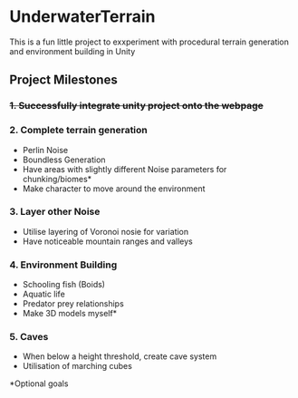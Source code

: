 # UnderwaterTerrain

This is a fun little project to exxperiment with procedural terrain generation and environment building in Unity

## Project Milestones
### ~~1. Successfully integrate unity project onto the webpage~~
### 2. Complete terrain generation
- Perlin Noise
- Boundless Generation
- Have areas with slightly different Noise parameters for chunking/biomes*
- Make character to move around the environment
### 3. Layer other Noise 
- Utilise layering of Voronoi nosie for variation
- Have noticeable mountain ranges and valleys
### 4. Environment Building
- Schooling fish (Boids)
- Aquatic life
- Predator prey relationships
- Make 3D models myself*
### 5. Caves
- When below a height threshold, create cave system
- Utilisation of marching cubes

*Optional goals
 
